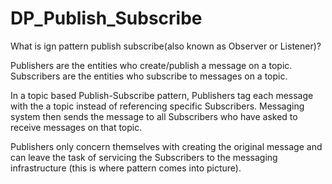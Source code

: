 # DP_Publish_Subscribe
What is ign pattern publish subscribe(also known as Observer or Listener)?

Publishers are the entities who create/publish a message on a topic. Subscribers are the entities who subscribe to messages on a topic.

In a topic based Publish-Subscribe pattern, Publishers tag each message with the a topic instead of referencing specific Subscribers. Messaging system then sends the message to all Subscribers who have asked to receive messages on that topic.

Publishers only concern themselves with creating the original message and can leave the task of servicing the Subscribers to the messaging infrastructure (this is where pattern comes into picture).
